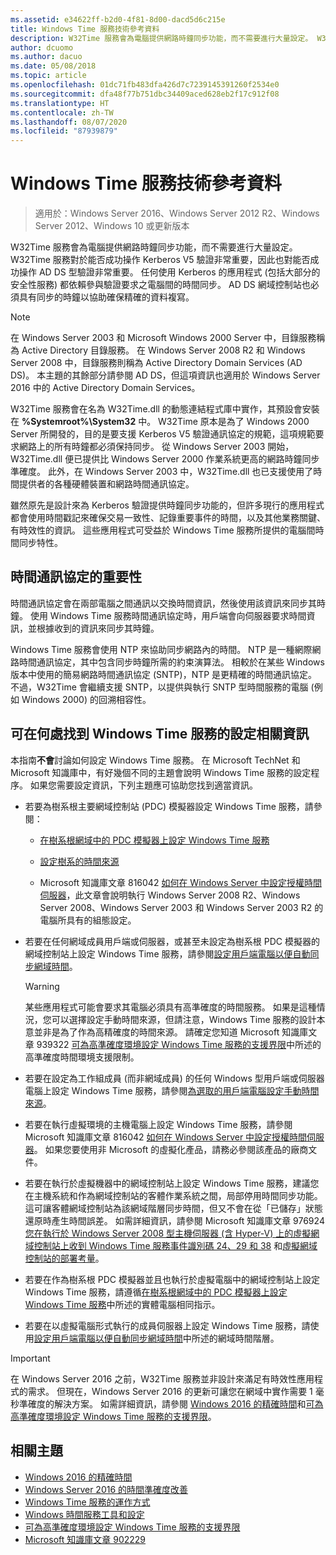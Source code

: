 ```yaml
---
ms.assetid: e34622ff-b2d0-4f81-8d00-dacd5d6c215e
title: Windows Time 服務技術參考資料
description: W32Time 服務會為電腦提供網路時鐘同步功能，而不需要進行大量設定。 W32Time 服務對於能否成功操作 Kerberos V5 驗證非常重要，因此也對能否成功操作 AD DS 型驗證非常重要。
author: dcuomo
ms.author: dacuo
ms.date: 05/08/2018
ms.topic: article
ms.openlocfilehash: 01dc71fb483dfa426d7c7239145391260f2534e0
ms.sourcegitcommit: dfa48f77b751dbc34409aced628eb2f17c912f08
ms.translationtype: HT
ms.contentlocale: zh-TW
ms.lasthandoff: 08/07/2020
ms.locfileid: "87939879"
---
```

# <a name="windows-time-service-technical-reference"></a>Windows Time 服務技術參考資料
>適用於：Windows Server 2016、Windows Server 2012 R2、Windows Server 2012、Windows 10 或更新版本

W32Time 服務會為電腦提供網路時鐘同步功能，而不需要進行大量設定。 W32Time 服務對於能否成功操作 Kerberos V5 驗證非常重要，因此也對能否成功操作 AD DS 型驗證非常重要。 任何使用 Kerberos 的應用程式 (包括大部分的安全性服務) 都依賴參與驗證要求之電腦間的時間同步。 AD DS 網域控制站也必須具有同步的時鐘以協助確保精確的資料複寫。

> [!NOTE]
> 在 Windows Server 2003 和 Microsoft Windows 2000 Server 中，目錄服務稱為 Active Directory 目錄服務。 在 Windows Server 2008 R2 和 Windows Server 2008 中，目錄服務則稱為 Active Directory Domain Services (AD DS)。 本主題的其餘部分請參閱 AD DS，但這項資訊也適用於 Windows Server 2016 中的 Active Directory Domain Services。

W32Time 服務會在名為 W32Time.dll 的動態連結程式庫中實作，其預設會安裝在 **%Systemroot%\System32** 中。 W32Time 原本是為了 Windows 2000 Server 所開發的，目的是要支援 Kerberos V5 驗證通訊協定的規範，這項規範要求網路上的所有時鐘都必須保持同步。 從 Windows Server 2003 開始，W32Time.dll 便已提供比 Windows Server 2000 作業系統更高的網路時鐘同步準確度。 此外，在 Windows Server 2003 中，W32Time.dll 也已支援使用了時間提供者的各種硬體裝置和網路時間通訊協定。

雖然原先是設計來為 Kerberos 驗證提供時鐘同步功能的，但許多現行的應用程式都會使用時間戳記來確保交易一致性、記錄重要事件的時間，以及其他業務關鍵、有時效性的資訊。  這些應用程式可受益於 Windows Time 服務所提供的電腦間時間同步特性。

## <a name="importance-of-time-protocols"></a>時間通訊協定的重要性
時間通訊協定會在兩部電腦之間通訊以交換時間資訊，然後使用該資訊來同步其時鐘。 使用 Windows Time 服務時間通訊協定時，用戶端會向伺服器要求時間資訊，並根據收到的資訊來同步其時鐘。

Windows Time 服務會使用 NTP 來協助同步網路內的時間。 NTP 是一種網際網路時間通訊協定，其中包含同步時鐘所需的約束演算法。 相較於在某些 Windows 版本中使用的簡易網路時間通訊協定 (SNTP)，NTP 是更精確的時間通訊協定。不過，W32Time 會繼續支援 SNTP，以提供與執行 SNTP 型時間服務的電腦 (例如 Windows 2000) 的回溯相容性。
## <a name="where-to-find-windows-time-service-configuration-related-information"></a>可在何處找到 Windows Time 服務的設定相關資訊
本指南**不會**討論如何設定 Windows Time 服務。 在 Microsoft TechNet 和 Microsoft 知識庫中，有好幾個不同的主題會說明 Windows Time 服務的設定程序。 如果您需要設定資訊，下列主題應可協助您找到適當資訊。
-   若要為樹系根主要網域控制站 (PDC) 模擬器設定 Windows Time 服務，請參閱：

    -   [在樹系根網域中的 PDC 模擬器上設定 Windows Time 服務](/previous-versions/windows/it-pro/windows-server-2008-R2-and-2008/cc731191%28v=ws.10%29)

    -   [設定樹系的時間來源](/previous-versions/windows/it-pro/windows-server-2008-r2-and-2008/cc794823%28v%3dws.10%29)

    -   Microsoft 知識庫文章 816042 [如何在 Windows Server 中設定授權時間伺服器](https://go.microsoft.com/fwlink/?LinkID=60402)，此文章會說明執行 Windows Server 2008 R2、Windows Server 2008、Windows Server 2003 和 Windows Server 2003 R2 的電腦所具有的組態設定。

-   若要在任何網域成員用戶端或伺服器，或甚至未設定為樹系根 PDC 模擬器的網域控制站上設定 Windows Time 服務，請參閱[設定用戶端電腦以便自動同步網域時間](/previous-versions/windows/it-pro/windows-server-2008-r2-and-2008/cc816884%28v%3dws.10%29)。

    > [!WARNING]
    > 某些應用程式可能會要求其電腦必須具有高準確度的時間服務。 如果是這種情況，您可以選擇設定手動時間來源，但請注意，Windows Time 服務的設計本意並非是為了作為高精確度的時間來源。 請確定您知道 Microsoft 知識庫文章 939322 [可為高準確度環境設定 Windows Time 服務的支援界限](support-boundary.md)中所述的高準確度時間環境支援限制。

-   若要在設定為工作組成員 (而非網域成員) 的任何 Windows 型用戶端或伺服器電腦上設定 Windows Time 服務，請參閱[為選取的用戶端電腦設定手動時間來源](/previous-versions/windows/it-pro/windows-server-2008-r2-and-2008/cc816656%28v%3dws.10%29)。

-   若要在執行虛擬環境的主機電腦上設定 Windows Time 服務，請參閱 Microsoft 知識庫文章 816042 [如何在 Windows Server 中設定授權時間伺服器](https://go.microsoft.com/fwlink/?LinkID=60402)。 如果您要使用非 Microsoft 的虛擬化產品，請務必參閱該產品的廠商文件。

-   若要在執行於虛擬機器中的網域控制站上設定 Windows Time 服務，建議您在主機系統和作為網域控制站的客體作業系統之間，局部停用時間同步功能。 這可讓客體網域控制站為該網域階層同步時間，但又不會在從「已儲存」狀態還原時產生時間誤差。 如需詳細資訊，請參閱 Microsoft 知識庫文章 976924 [您在執行於 Windows Server 2008 型主機伺服器 (含 Hyper-V) 上的虛擬網域控制站上收到 Windows Time 服務事件識別碼 24、29 和 38](https://go.microsoft.com/fwlink/?LinkID=192236) 和[虛擬網域控制站的部署考量](https://go.microsoft.com/fwlink/?LinkID=192235)。

-   若要在作為樹系根 PDC 模擬器並且也執行於虛擬電腦中的網域控制站上設定 Windows Time 服務，請遵循[在樹系根網域中的 PDC 模擬器上設定 Windows Time 服務](/previous-versions/windows/it-pro/windows-server-2008-R2-and-2008/cc731191%28v=ws.10%29)中所述的實體電腦相同指示。

-   若要在以虛擬電腦形式執行的成員伺服器上設定 Windows Time 服務，請使用[設定用戶端電腦以便自動同步網域時間](/previous-versions/windows/it-pro/windows-server-2008-r2-and-2008/cc816884%28v%3dws.10%29)中所述的網域時間階層。


> [!IMPORTANT]
> 在 Windows Server 2016 之前，W32Time 服務並非設計來滿足有時效性應用程式的需求。  但現在，Windows Server 2016 的更新可讓您在網域中實作需要 1 毫秒準確度的解決方案。  如需詳細資訊，請參閱 [Windows 2016 的精確時間](accurate-time.md)和[可為高準確度環境設定 Windows Time 服務的支援界限](support-boundary.md)。

## <a name="related-topics"></a>相關主題
- [Windows 2016 的精確時間](accurate-time.md)
- [Windows Server 2016 的時間準確度改善](windows-server-2016-improvements.md)
- [Windows Time 服務的運作方式](How-the-Windows-Time-Service-Works.md)
- [Windows 時間服務工具和設定](Windows-Time-Service-Tools-and-Settings.md)
- [可為高準確度環境設定 Windows Time 服務的支援界限](support-boundary.md)
- [Microsoft 知識庫文章 902229](https://go.microsoft.com/fwlink/?LinkId=186066)

